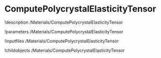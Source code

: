<!-- MOOSE Documentation Stub: Remove this when content is added. -->

# ComputePolycrystalElasticityTensor
!description /Materials/ComputePolycrystalElasticityTensor

!parameters /Materials/ComputePolycrystalElasticityTensor

!inputfiles /Materials/ComputePolycrystalElasticityTensor

!childobjects /Materials/ComputePolycrystalElasticityTensor
